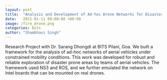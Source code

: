 ```yaml
---
layout: post
title:  "Analysis and Development of Ad-hoc Drone Networks for Disaster Management"
date:   2021-01-11 00:00:00 +00:00
image: /fire_drone.png
categories: bits
author: "Shambhavi Singh"
---
```

Research Project with Dr. Sarang Dhongdi at BITS Pilani, Goa. We built a framework for the analysis of ad-hoc networks of aerial vehicles under constrained mobility conditions. This work was developed for robust and reliable exploration of disaster prone areas by teams of aerial vehicles. The framework used NS3 and ROS, and we further emulated the network on Intel boards that can be mounted on real drones. 